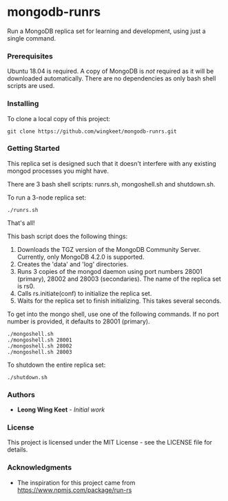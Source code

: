 # mongodb-runrs
Run a MongoDB replica set for learning and development, using just a single command.

### Prerequisites
Ubuntu 18.04 is required. A copy of MongoDB is *not* required as it will be downloaded automatically. There are no dependencies as only bash shell scripts are used.

### Installing
To clone a local copy of this project:
```
git clone https://github.com/wingkeet/mongodb-runrs.git
```

### Getting Started
This replica set is designed such that it doesn't interfere with any existing mongod processes you might have.

There are 3 bash shell scripts: runrs.sh, mongoshell.sh and shutdown.sh.

To run a 3-node replica set:
```
./runrs.sh
```

That's all!

This bash script does the following things:
1. Downloads the TGZ version of the MongoDB Community Server. Currently, only MongoDB 4.2.0 is supported.
2. Creates the 'data' and 'log' directories.
3. Runs 3 copies of the mongod daemon using port numbers 28001 (primary), 28002 and 28003 (secondaries). The name of the replica set is rs0.
4. Calls rs.initiate(conf) to initialize the replica set.
5. Waits for the replica set to finish initializing. This takes several seconds.

To get into the mongo shell, use one of the following commands. If no port number is provided, it defaults to 28001 (primary).
```
./mongoshell.sh
./mongoshell.sh 28001
./mongoshell.sh 28002
./mongoshell.sh 28003
```

To shutdown the entire replica set:
```
./shutdown.sh
```

### Authors
* **Leong Wing Keet** - *Initial work*

### License
This project is licensed under the MIT License - see the LICENSE file for details.

### Acknowledgments
* The inspiration for this project came from https://www.npmjs.com/package/run-rs

